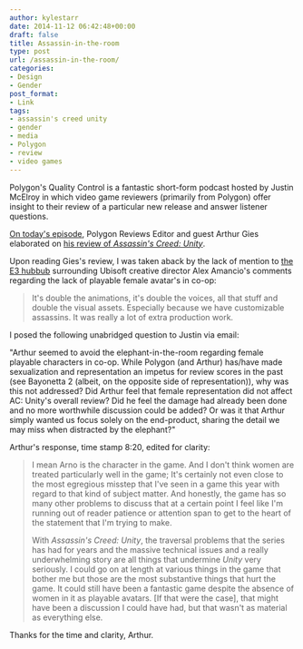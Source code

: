 ```yaml
---
author: kylestarr
date: 2014-11-12 06:42:48+00:00
draft: false
title: Assassin-in-the-room
type: post
url: /assassin-in-the-room/
categories:
- Design
- Gender
post_format:
- Link
tags:
- assassin's creed unity
- gender
- media
- Polygon
- review
- video games
---
```


Polygon's Quality Control is a fantastic short-form podcast hosted by Justin McElroy in which video game reviewers (primarily from Polygon) offer insight to their review of a particular new release and answer listener questions.

[On today's episode](https://itunes.apple.com/us/podcast/polygons-quality-control/id925059601?mt=2#episodeGuid=tag%3Asoundcloud%2C2010%3Atracks%2F176443514), Polygon Reviews Editor and guest Arthur Gies elaborated on [his review of _Assassin's Creed: Unity_](http://www.polygon.com/2014/11/11/7192467/assassins-creed-unity-review-xbox-one-PS4-PC).

Upon reading Gies's review, I was taken aback by the lack of mention to [the E3 hubbub](https://www.zerocounts.net/2014/06/11/no-females-in-assassins-creed-unity-co-op/) surrounding Ubisoft creative director Alex Amancio's comments regarding the lack of playable female avatar's in co-op:



<blockquote>It's double the animations, it's double the voices, all that stuff and double the visual assets. Especially because we have customizable assassins. It was really a lot of extra production work.</blockquote>



I posed the following unabridged question to Justin via email:

"Arthur seemed to avoid the elephant-in-the-room regarding female playable characters in co-op. While Polygon (and Arthur) has/have made sexualization and representation an impetus for review scores in the past (see Bayonetta 2 (albeit, on the opposite side of representation)), why was this not addressed? Did Arthur feel that female representation did not affect AC: Unity's overall review? Did he feel the damage had already been done and no more worthwhile discussion could be added? Or was it that Arthur simply wanted us focus solely on the end-product, sharing the detail we may miss when distracted by the elephant?"

Arthur's response, time stamp 8:20, edited for clarity:



<blockquote>I mean Arno is the character in the game. And I don't think women are treated particularly well in the game; It's certainly not even close to the most egregious misstep that I've seen in a game this year with regard to that kind of subject matter. And honestly, the game has so many other problems to discuss that at a certain point I feel like I'm running out of reader patience or attention span to get to the heart of the statement that I'm trying to make.

With _Assassin's Creed: Unity_, the traversal problems that the series has had for years and the massive technical issues and a really underwhelming story are all things that undermine _Unity_ very seriously. I could go on at length at various things in the game that bother me but those are the most substantive things that hurt the game. It could still have been a fantastic game despite the absence of women in it as playable avatars. [If that were the case], that might have been a discussion I could have had, but that wasn't as material as everything else.</blockquote>



Thanks for the time and clarity, Arthur.
